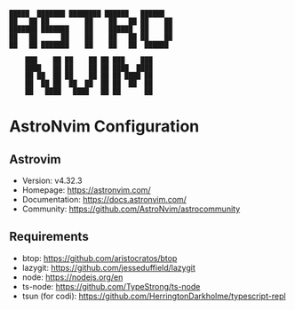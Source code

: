 ```
█████  ███████ ████████ ██████   ██████
██   ██ ██         ██    ██   ██ ██    ██
███████ ███████    ██    ██████  ██    ██
██   ██      ██    ██    ██   ██ ██    ██
██   ██ ███████    ██    ██   ██  ██████

    ███    ██ ██    ██ ██ ███    ███
    ████   ██ ██    ██ ██ ████  ████
    ██ ██  ██ ██    ██ ██ ██ ████ ██
    ██  ██ ██  ██  ██  ██ ██  ██  ██
    ██   ████   ████   ██ ██      ██
```

# AstroNvim Configuration

## Astrovim

- Version: v4.32.3
- Homepage: https://astronvim.com/
- Documentation: https://docs.astronvim.com/
- Community: https://github.com/AstroNvim/astrocommunity

## Requirements

- btop: https://github.com/aristocratos/btop
- lazygit: https://github.com/jesseduffield/lazygit
- node: https://nodejs.org/en
- ts-node: https://github.com/TypeStrong/ts-node
- tsun (for codi): https://github.com/HerringtonDarkholme/typescript-repl

